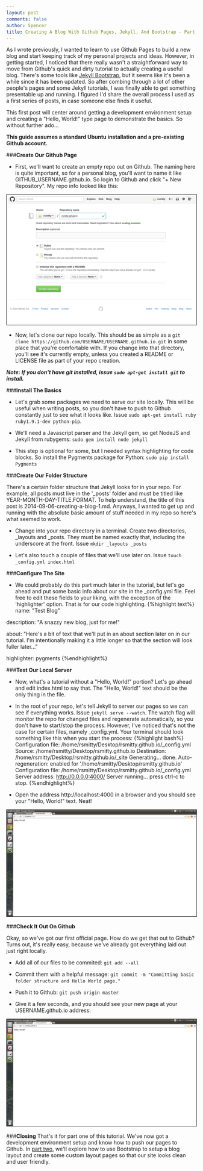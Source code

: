 ```yaml
---
layout: post
comments: false
author: Spencer
title: Creating A Blog With Github Pages, Jekyll, And Bootstrap - Part 1
---
```


As I wrote previously, I wanted to learn to use Github Pages to build a new blog and start keeping track of my personal projects and ideas. However, in getting started, I noticed that there really wasn't a straightforward way to move from Github's quick and dirty tutorial to actually creating a useful blog. There's some tools like [Jekyll Bootstrap](http://jekyllbootstrap.com/), but it seems like it's been a while since it has been updated. So after combing through a lot of other people's pages and some Jekyll tutorials, I was finally able to get something presentable up and running. I figured I'd share the overall process I used as a first series of posts, in case someone else finds it useful.


This first post will center around getting a development environment setup and creating a "Hello, World!" type page to demonstrate the basics. So without further ado...

**This guide assumes a standard Ubuntu installation and a pre-existing Github account.**

###**Create Our Github Page**

* First, we'll want to create an empty repo out on Github. The naming here is quite important, so for a personal blog, you'll want to name it like GITHUB_USERNAME.github.io. So login to Github and click "+ New Repository". My repo info looked like this:

<a href="/img/posts/2014-09-06-creating-a-blog-1/create-repo.png">
  <img src="/img/posts/2014-09-06-creating-a-blog-1/create-repo.png" style="max-width:100%; border:solid 1px;"/>
</a>

* Now, let's clone our repo locally. This should be as simple as a ```git clone https://github.com/USERNAME/USERNAME.github.io.git``` in some place that you're comfortable with. If you change into that directory, you'll see it's currently empty, unless you created a README or LICENSE file as part of your repo creation.

***Note: If you don't have git installed, issue ```sudo apt-get install git``` to install.***

###**Install The Basics**

* Let's grab some packages we need to serve our site locally. This will be useful when writing posts, so you don't have to push to Github constantly just to see what it looks like. Issue ```sudo apt-get install ruby ruby1.9.1-dev python-pip```.

* We'll need a Javascript parser and the Jekyll gem, so get NodeJS and Jekyll from rubygems: ```sudo gem install node jekyll```

* This step is optional for some, but I needed syntax highlighting for code blocks. So install the Pygments package for Python: ```sudo pip install Pygments```

###**Create Our Folder Structure**

There's a certain folder structure that Jekyll looks for in your repo. For example, all posts must live in the '_posts' folder and must be titled like YEAR-MONTH-DAY-TITLE.FORMAT. To help understand, the title of this post is 2014-09-06-creating-a-blog-1.md. Anyways, I wanted to get up and running with the absolute basic amount of stuff needed in my repo so here's what seemed to work.

* Change into your repo directory in a terminal. Create two directories, _layouts and _posts. They must be named exactly that, including the underscore at the front. Issue ```mkdir _layouts _posts```

* Let's also touch a couple of files that we'll use later on. Issue ```touch _config.yml index.html```

###**Configure The Site**

* We could probably do this part much later in the tutorial, but let's go ahead and put some basic info about our site in the _config.yml file. Feel free to edit these fields to your liking, with the exception of the 'highlighter' option. That is for our code highlighting.
{%highlight text%}
name: "Test Blog"

description: "A snazzy new blog, just for me!"

about: "Here's a bit of text that we'll put in an about section later on in our tutorial. I'm intentionally making it a little longer so that the section will look fuller later..."

highlighter: pygments
{%endhighlight%}

###**Test Our Local Server**

* Now, what's a tutorial without a "Hello, World!" portion? Let's go ahead and edit index.html to say that. The "Hello, World!" text should be the only thing in the file.

* In the root of your repo, let's tell Jekyll to server our pages so we can see if everything works. Issue ```jekyll serve --watch```. The watch flag will monitor the repo for changed files and regenerate automatically, so you don't have to start/stop the process. However, I've noticed that's not the case for certain files, namely _config.yml. Your terminal should look something like this when you start the process:
{%highlight bash%}
Configuration file: /home/rsmitty/Desktop/rsmitty.github.io/_config.yml
            Source: /home/rsmitty/Desktop/rsmitty.github.io
       Destination: /home/rsmitty/Desktop/rsmitty.github.io/_site
      Generating...
                    done.
 Auto-regeneration: enabled for '/home/rsmitty/Desktop/rsmitty.github.io'
Configuration file: /home/rsmitty/Desktop/rsmitty.github.io/_config.yml
    Server address: http://0.0.0.0:4000/
  Server running... press ctrl-c to stop.
{%endhighlight%}

* Open the address http://localhost:4000 in a browser and you should see your "Hello, World!" text. Neat!
<a href="/img/posts/2014-09-06-creating-a-blog-1/hello-world.png">
  <img src="/img/posts/2014-09-06-creating-a-blog-1/hello-world.png" style="max-width:100%; border:solid 1px;"/>
</a>

###**Check It Out On Github**

Okay, so we've got our first official page. How do we get that out to Github? Turns out, it's really easy, because we've already got everything laid out just right locally.

* Add all of our files to be commited: ```git add --all```

* Commit them with a helpful message: ```git commit -m "Committing basic folder structure and Hello World page."```

* Push it to Github: ```git push origin master```

* Give it a few seconds, and you should see your new page at your USERNAME.github.io address:
<a href="/img/posts/2014-09-06-creating-a-blog-1/github-hello-world.png">
  <img src="/img/posts/2014-09-06-creating-a-blog-1/github-hello-world.png" style="max-width:100%; border:solid 1px;"/>
</a>

###**Closing**
That's it for part one of this tutorial. We've now got a development environment setup and know how to push our pages to Github. In [part two](../07/creating-a-blog-2.html), we'll explore how to use Bootstrap to setup a blog layout and create some custom layout pages so that our site looks clean and user friendly.
